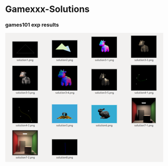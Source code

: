 # Gamexxx-Solutions
### games101 exp results
![all exp results](https://github.com/leelewin/Gamexxx-Solutions/blob/main/result_all.png)
